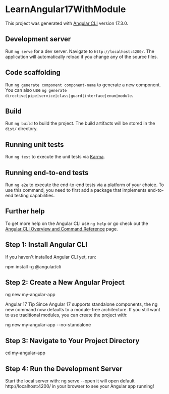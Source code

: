 # LearnAngular17WithModule

This project was generated with [Angular CLI](https://github.com/angular/angular-cli) version 17.3.0.

## Development server

Run `ng serve` for a dev server. Navigate to `http://localhost:4200/`. The application will automatically reload if you change any of the source files.

## Code scaffolding

Run `ng generate component component-name` to generate a new component. You can also use `ng generate directive|pipe|service|class|guard|interface|enum|module`.

## Build

Run `ng build` to build the project. The build artifacts will be stored in the `dist/` directory.

## Running unit tests

Run `ng test` to execute the unit tests via [Karma](https://karma-runner.github.io).

## Running end-to-end tests

Run `ng e2e` to execute the end-to-end tests via a platform of your choice. To use this command, you need to first add a package that implements end-to-end testing capabilities.

## Further help

To get more help on the Angular CLI use `ng help` or go check out the [Angular CLI Overview and Command Reference](https://angular.io/cli) page.


## Step 1: Install Angular CLI

If you haven't installed Angular CLI yet, run:

npm install -g @angular/cli

## Step 2: Create a New Angular Project

ng new my-angular-app

Angular 17 Tip
Since Angular 17 supports standalone components, the ng new command now defaults to a module-free architecture. If you still want to use traditional modules, you can create the project with:

ng new my-angular-app --no-standalone

## Step 3: Navigate to Your Project Directory
cd my-angular-app

## Step 4: Run the Development Server
Start the local server with:
ng serve --open
it will open default http://localhost:4200/ in your browser to see your Angular app running!

